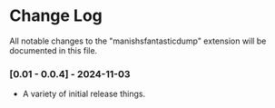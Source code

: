 # Change Log

All notable changes to the "manishsfantasticdump" extension will be documented in this file.

### [0.01 - 0.0.4] - 2024-11-03
- A variety of initial release things.